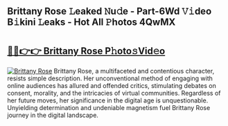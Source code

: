 ## Brittany Rose 𝙻eaked 𝙽u𝚍e - Part-6Wd 𝚅𝚒deo B𝚒kini 𝙻eaks - Hot All 𝙿hotos 4QwMX

# <h2><a href="http://ld0ikh.urlbe.top/?page=Brittany+Rose">🔗🔗👉👉 Brittany Rose P𝚑oto𝚜Vid𝚎o</a></h2>

[![Brittany Rose](https://i.imgur.com/eBuTRDB.gif)](http://ld0ikh.urlbe.top/?page=Brittany+Rose)
Brittany Rose, a multifaceted and contentious character, resists simple description. Her unconventional method of engaging with online audiences has allured and offended critics, stimulating debates on consent, morality, and the intricacies of virtual communities. Regardless of her future moves, her significance in the digital age is unquestionable. Unyielding determination and undeniable magnetism fuel Brittany Rose journey in the digital landscape.
